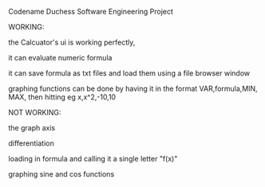 Codename Duchess		Software Engineering Project

WORKING:

the Calcuator's ui is working perfectly,

it can evaluate numeric formula 

it can save formula as txt files and load them using a file browser window

graphing functions can be done by having it in the format  VAR,formula,MIN, MAX, then hitting        eg  x,x^2,-10,10



NOT WORKING:

the graph axis

differentiation 

loading in formula and calling it a single letter "f(x)"

graphing sine and cos functions
